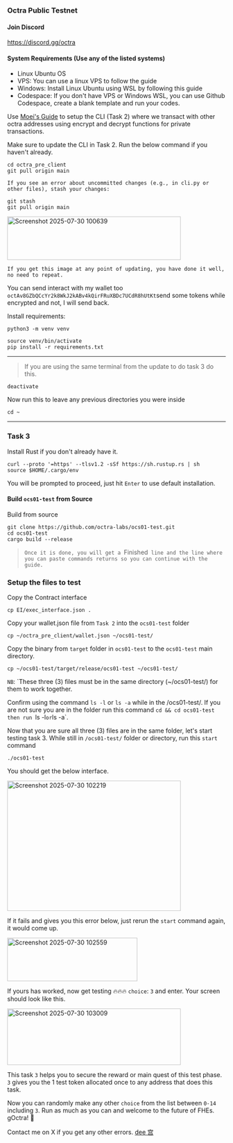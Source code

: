 ### Octra Public Testnet

#### Join Discord
https://discord.gg/octra

#### System Requirements (Use any of the listed systems)
- Linux Ubuntu OS
- VPS: You can use a linux VPS to follow the guide
- Windows: Install Linux Ubuntu using WSL by following this guide
- Codespace: If you don't have VPS or Windows WSL, you can use Github Codespace, create a blank template and run your codes.

Use [Moei's Guide](https://github.com/0xmoei/octra) to setup the CLI (Task 2) where we transact with other octra addresses using encrypt and decrypt functions for private transactions.

Make sure to update the CLI in Task 2. Run the below command if you haven't already.
```
cd octra_pre_client
git pull origin main
```
`If you see an error about uncommitted changes (e.g., in cli.py or other files), stash your changes:`
```
git stash
git pull origin main
```

<img width="400" height="100" alt="Screenshot 2025-07-30 100639" src="https://github.com/user-attachments/assets/bb8789a1-1b37-4aca-92a7-19117d53dc42" />

`If you get this image at any point of updating, you have done it well, no need to repeat.`

You can send interact with my wallet too `octAv8GZbQCcYr2k8WkJ2kABv4kQirFRuXBDc7UCdR8hUtKt`send some tokens while encrypted and not, I will send back.

Install requirements:
```
python3 -m venv venv

source venv/bin/activate
pip install -r requirements.txt
```
---

> If you are using the same terminal from the update to do task 3 do this.

```
deactivate
```
Now run this to leave any previous directories you were inside
```
cd ~
```
---

### Task 3
Install Rust if you don't already have it.
```
curl --proto '=https' --tlsv1.2 -sSf https://sh.rustup.rs | sh
source $HOME/.cargo/env
```
You will be prompted to proceed, just hit `Enter` to use default installation.

#### Build `ocs01-test` from Source
Build from source
```
git clone https://github.com/octra-labs/ocs01-test.git
cd ocs01-test
cargo build --release
```
>`Once it is done, you will get a `Finished` line and the line where you can paste commands returns so you can continue with the guide.`

### Setup the files to test
Copy the Contract interface
```
cp EI/exec_interface.json .
```

Copy your wallet.json file from `Task 2` into the `ocs01-test` folder
```
cp ~/octra_pre_client/wallet.json ~/ocs01-test/
```

Copy the binary from `target` folder in `ocs01-test` to the `ocs01-test` main directory.
```
cp ~/ocs01-test/target/release/ocs01-test ~/ocs01-test/
```

`NB`: `These three (3) files must be in the same directory (~/ocs01-test/) for them to work together.

Confirm using the command `ls -l` or `ls -a` while in the /ocs01-test/.
If you are not sure you are in the folder run this command `cd && cd ocs01-test then run `ls -l` or `ls -a`.

Now that you are sure all three (3) files are in the same folder, let's start testing task 3.
While still in `/ocs01-test/` folder or directory, run this `start` command
```
./ocs01-test
```
You should get the below interface.

<img width="400" height="300" alt="Screenshot 2025-07-30 102219" src="https://github.com/user-attachments/assets/0faa4e11-2d94-4b7c-99a9-fba0c1fcddd5" />

If it fails and gives you this error below, just rerun the `start` command again, it would come up.

<img width="300" height="100" alt="Screenshot 2025-07-30 102559" src="https://github.com/user-attachments/assets/9b242354-371c-4e6c-a505-4ba53f13c4ed" />

If yours has worked, now get testing 🔥🔥🔥
`choice`: `3` and enter. Your screen should look like this.

<img width="400" height="130" alt="Screenshot 2025-07-30 103009" src="https://github.com/user-attachments/assets/6db8b402-c033-408d-982b-6a4c3ccc18a1" />

This task `3` helps you to secure the reward or main quest of this test phase. `3` gives you the 1 test token allocated once to any address that does this task.

Now you can randomly make any other `choice` from the list between `0-14` including `3`. Run as much as you can and welcome to the future of FHEs.
gOctra! 🎉

Contact me on X if you get any other errors. [dee 宫](https://x.com/dee__analyst)
